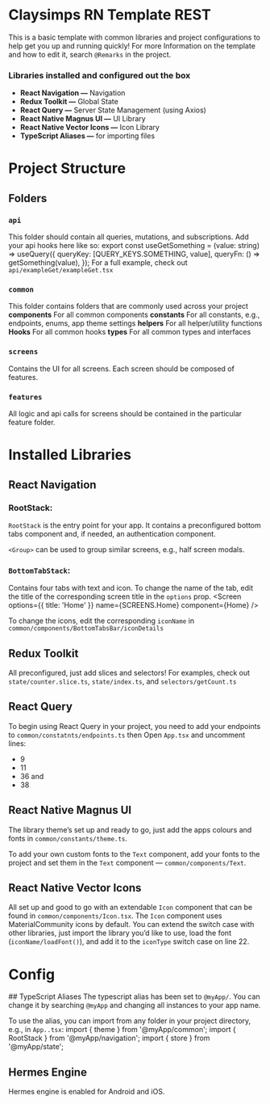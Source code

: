# Claysimps RN Template REST
This is a basic template with common libraries and project configurations to help get you up and running quickly! For more Information on the template and how to edit it, search `@Remarks` in the project.

### Libraries installed and configured out the box
*  **React Navigation —** Navigation
*  **Redux Toolkit —** Global State
*  **React Query —** Server State Management (using Axios)
*  **React Native Magnus UI —** UI Library
*  **React Native Vector Icons —** Icon Library
*  **TypeScript Aliases —** for importing files

# Project Structure 
## Folders
### `api`
This folder should contain all queries, mutations, and subscriptions. 
Add your api hooks here like so:
export const useGetSomething = (value: string) =>
  useQuery<Something>({
    queryKey: [QUERY_KEYS.SOMETHING, value],
    queryFn: () => getSomething(value),
  });
For a full example, check out `api/exampleGet/exampleGet.tsx`

### `common`
This folder contains folders that are commonly used across your project
**components**
For all common components
**constants**
For all constants, e.g., endpoints, enums, app theme settings
**helpers**
For all helper/utility functions
**Hooks**
For all common hooks
**types**
For all common types and interfaces

### `screens`
Contains the UI for all screens. Each screen should be composed of features.

### `features`
All logic and api calls for screens should be contained in the particular feature folder. 

# Installed Libraries
## React Navigation
### RootStack:
`RootStack` is the entry point for your app. It contains a preconfigured bottom tabs component and, if needed, an authentication component. 

`<Group>` can be used to group similar screens, e.g., half screen modals.

### `BottomTabStack`:
Contains four tabs with text and icon. To change the name of the tab, edit the title of the corresponding screen title in the `options` prop.
<Screen options={{ title: 'Home' }} name={SCREENS.Home} component={Home} />

To change the icons, edit the corresponding `iconName` in `common/components/BottomTabsBar/iconDetails`

## Redux Toolkit
All preconfigured, just add slices and selectors! For examples, check out `state/counter.slice.ts`, `state/index.ts`, and `selectors/getCount.ts` 

## React Query
To begin using React Query in your project, you need to add your endpoints to `common/constatnts/endpoints.ts` then Open `App.tsx` and uncomment lines:
* 9
* 11
* 36 and
* 38
## React Native Magnus UI
The library theme’s set up and ready to go, just add the apps colours and fonts in `common/constants/theme.ts`.

To add your own custom fonts to the `Text` component, add your fonts to the project and set them in the `Text` component — `common/components/Text`.

## React Native Vector Icons
All set up and good to go with an extendable `Icon` component that can be found in `common/components/Icon.tsx`. The `Icon` component uses MaterialCommunity icons by default. You can extend the switch case with other libraries, just import the library you’d like to use, load the font (`iconName/loadFont()`), and add it to the `iconType` switch case on line 22.

# Config
## TypeScript Aliases
The typescript alias has been set to `@myApp/`. You can change it by searching `@myApp` and changing all instances to your app name. 

To use the alias, you can import from any folder in your project directory, e.g., in `App..tsx`:
import { theme } from '@myApp/common';
import { RootStack } from '@myApp/navigation';
import { store } from '@myApp/state';

## Hermes Engine
Hermes engine is enabled for Android and iOS.
